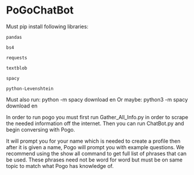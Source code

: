 # PoGoChatBot

Must pip install following libraries:
    
    pandas
    
    bs4
    
    requests
    
    textblob
    
    spacy
    
    python-Levenshtein

Must also run:
    python -m spacy download en
Or maybe:
    python3 -m spacy download en

In order to run pogo you must first run Gather_All_Info.py in order to scrape the needed information off the internet.
Then you can run ChatBot.py and begin conversing with Pogo.

It will prompt you for your name which is needed to create a profile then after it is given a name, Pogo will prompt you with example questions.
We recommend using the show all command to get full list of phrases that can be used.
These phrases need not be word for word but must be on same topic to match what Pogo has knowledge of.
